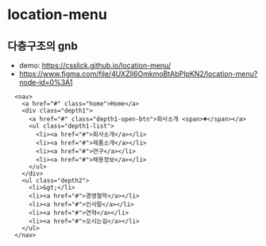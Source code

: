 # location-menu
## 다층구조의 gnb
- demo: https://csslick.github.io/location-menu/
- https://www.figma.com/file/4UXZlI6OmkmoBtAbPIpKN2/location-menu?node-id=0%3A1

```
  <nav>
    <a href="#" class="home">Home</a>
    <div class="depth1">
      <a href="#" class="depth1-open-btn">회사소개 <span>▼</span></a>
      <ul class="depth1-list">
        <li><a href="#">회사소개</a></li>
        <li><a href="#">제품소개</a></li>
        <li><a href="#">연구</a></li>
        <li><a href="#">채용정보</a></li>
      </ul>
    </div>
    <ul class="depth2">
      <li>&gt;</li>
      <li><a href="#">경영철학</a></li>
      <li><a href="#">인사말</a></li>
      <li><a href="#">연혁</a></li>
      <li><a href="#">오시는길</a></li>
    </ul>
  </nav>
```
